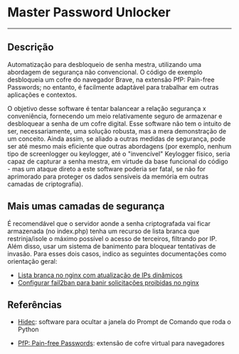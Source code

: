 # Master Password Unlocker
---

## Descrição
Automatização para desbloqueio de senha mestra, utilizando uma abordagem de segurança não convencional. O código de exemplo desbloqueia um cofre do navegador Brave, na extensão PfP: Pain-free Passwords; no entanto, é facilmente adaptável para trabalhar em outras aplicações e contextos.

O objetivo desse software é tentar balancear a relação segurança x conveniência, fornecendo um meio relativamente seguro de armazenar e desbloquear a senha de um cofre digital. Esse software não tem o intuito de ser, necessariamente, uma solução robusta, mas a mera demonstração de um conceito. Ainda assim, se aliado a outras medidas de segurança, pode ser até mesmo mais eficiente que outras abordagens (por exemplo, nenhum tipo de screenlogger ou keylogger, até o "invencível" Keylogger físico, seria capaz de capturar a senha mestra, em virtude da base funcional do código - mas um ataque direto a este software poderia ser fatal, se não for aprimorado para proteger os dados sensíveis da memória em outras camadas de criptografia).

## Mais umas camadas de segurança
É recomendável que o servidor aonde a senha criptografada vai ficar armazenada (no index.php) tenha um recurso de lista branca que restrinja/isole o máximo possível o acesso de terceiros, filtrando por IP. Além disso, usar um sistema de banimento para bloquear tentativas de invasão. Para esses dois casos, indico as seguintes documentações como orientação geral:
  - [Lista branca no nginx com atualização de IPs dinâmicos](https://guides.wp-bullet.com/auto-whitelist-multiple-dynamic-dns-addresses-for-nginx-security/)
  - [Configurar fail2ban para banir solicitações proibidas no nginx](https://guides.wp-bullet.com/configure-fail2ban-to-ban-nginx-403-forbidden-requests/)

## Referências
- [Hidec](https://github.com/tostercx/hidec): software para ocultar a janela do Prompt de Comando que roda o Python

- [PfP: Pain-free Passwords](https://github.com/palant/pfp): extensão de cofre virtual para navegadores
